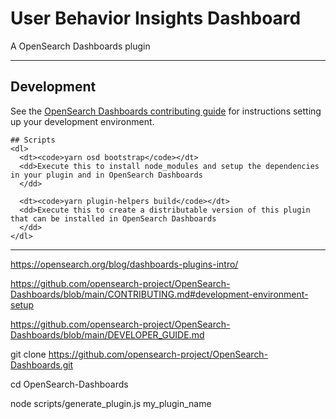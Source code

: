 # User Behavior Insights Dashboard

A OpenSearch Dashboards plugin

---

## Development

See the [OpenSearch Dashboards contributing
guide](https://github.com/opensearch-project/OpenSearch-Dashboards/blob/main/CONTRIBUTING.md) for instructions
setting up your development environment.

    ## Scripts
    <dl>
      <dt><code>yarn osd bootstrap</code></dt>
      <dd>Execute this to install node_modules and setup the dependencies in your plugin and in OpenSearch Dashboards
      </dd>

      <dt><code>yarn plugin-helpers build</code></dt>
      <dd>Execute this to create a distributable version of this plugin that can be installed in OpenSearch Dashboards
      </dd>
    </dl>



---

https://opensearch.org/blog/dashboards-plugins-intro/

https://github.com/opensearch-project/OpenSearch-Dashboards/blob/main/CONTRIBUTING.md#development-environment-setup

https://github.com/opensearch-project/OpenSearch-Dashboards/blob/main/DEVELOPER_GUIDE.md

git clone https://github.com/opensearch-project/OpenSearch-Dashboards.git

cd OpenSearch-Dashboards

node scripts/generate_plugin.js my_plugin_name